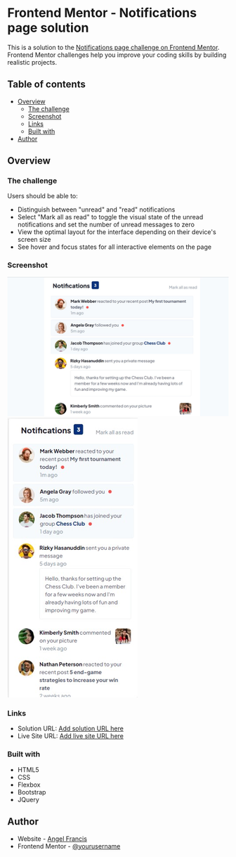 # Frontend Mentor - Notifications page solution

This is a solution to the [Notifications page challenge on Frontend Mentor](https://www.frontendmentor.io/challenges/notifications-page-DqK5QAmKbC). Frontend Mentor challenges help you improve your coding skills by building realistic projects. 

## Table of contents

- [Overview](#overview)
  - [The challenge](#the-challenge)
  - [Screenshot](#screenshot)
  - [Links](#links)
  - [Built with](#built-with)
- [Author](#author)


## Overview

### The challenge

Users should be able to:

- Distinguish between "unread" and "read" notifications
- Select "Mark all as read" to toggle the visual state of the unread notifications and set the number of unread messages to zero
- View the optimal layout for the interface depending on their device's screen size
- See hover and focus states for all interactive elements on the page

### Screenshot

![](./design/desktop-solution.jpg)
![](./design/mobile-solution.jpg)

### Links

- Solution URL: [Add solution URL here](https://github.com/AngelFrancis/Notifications-page)
- Live Site URL: [Add live site URL here](https://AngelFrancis.github.io//Notifications-page)

### Built with

- HTML5
- CSS 
- Flexbox
- Bootstrap
- JQuery


## Author

- Website - [Angel Francis](https://developedbyangel.github.io/Myportfolio/)
- Frontend Mentor - [@yourusername](https://www.frontendmentor.io/profile/AngelFrancis)

